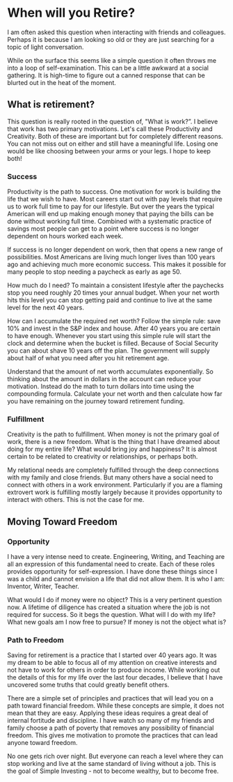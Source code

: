 # When will you Retire?

I am often asked this question when interacting with friends and colleagues. 
Perhaps it is because I am looking so old or they are just searching for a topic
of light conversation.

While on the surface this seems like a simple question it often throws me into a
loop of self-examination.  This can be a little awkward at a social gathering. 
It is high-time to figure out a canned response that can be blurted out in the
heat of the moment.


## What is retirement?

This question is really rooted in the question of, "What is work?”.  I believe
that work has two primary motivations.  Let's call these Productivity and
Creativity.  Both of these are important but for completely different reasons. 
You can not miss out on either and still have a meaningful life.  Losing one
would be like choosing between your arms or your legs. I hope to keep both!


### Success

Productivity is the path to success. One motivation for work is building the
life that we wish to have.  Most careers start out with pay levels that require
us to work full time to pay for our lifestyle. But over the years the typical
American will end up making enough money that paying the bills can be done
without working full time.  Combined with a systematic practice of savings most
people can get to a point where success is no longer dependent on hours worked
each week.

If success is no longer dependent on work, then that opens a new range of
possibilities. Most Americans are living much longer lives than 100 years ago
and achieving much more economic success.  This makes it possible for many
people to stop needing a paycheck as early as age 50.  

How much do I need? To maintain a consistent lifestyle after the paychecks stop
you need roughly 20 times your annual budget.  When your net worth hits this
level you can stop getting paid and continue to live at the same level for the
next 40 years.

How can I accumulate the required net worth? Follow the simple rule:  save 10%
and invest in the S&P index and house.  After 40 years you are certain to have
enough.  Whenever you start using this simple rule will start the clock and
determine when the bucket is filled.   Because of Social Security you can about
shave 10 years off the plan.   The government will supply about half of what you
need after you hit retirement age.

Understand that the amount of net worth accumulates exponentially.  So thinking
about the amount in dollars in the account can reduce your motivation.  Instead
do the math to turn dollars into time using the compounding formula.  Calculate
your net worth and then calculate how far you have remaining on the  journey
toward retirement funding.


### Fulfillment

Creativity is the path to fulfillment. When money is not the primary goal of
work, there is a new freedom. What is the thing that I have dreamed about doing
for my entire life?  What would bring joy and happiness? It is almost certain to
be related to creativity or relationships, or perhaps both.

My relational needs are completely fulfilled through the deep connections with
my family and close friends.   But many others have a social need to connect
with others in a work environment.  Particularly if you are a flaming extrovert
work is fulfilling mostly largely because it provides opportunity to interact
with others.  This is not the case for me.


## Moving Toward Freedom

### Opportunity

I have a very intense need to create.  Engineering, Writing, and Teaching are
all an expression of this fundamental need to create. Each of these roles
provides opportunity for self-expression.  I have done these things since I was
a child and cannot envision a life that did not allow them.  It is who I am:
Inventor, Writer, Teacher.

What would I do if money were no object?  This is a very pertinent question now.
A lifetime of diligence has created a situation where the job is not required
for success.  So it begs the question.  What will I do with my life? What new
goals am I now free to pursue?  If money is not the object what is?


### Path to Freedom

Saving for retirement is a practice that I started over 40 years ago.  It was my
dream to be able to focus all of my attention on creative interests and not have
to work for others in order to produce income.  While working out the details of
this for my life over the last four decades, I believe that I have uncovered
some truths that could greatly benefit others.

There are a simple set of principles and practices that will lead you on a path
toward financial freedom.  While these concepts are simple, it does not mean
that they are easy.  Applying these ideas requires a great deal of internal
fortitude and discipline.  I have watch so many of my friends and family choose
a path of poverty that removes any possibility of financial freedom.  This gives
me motivation to promote the practices that can lead anyone toward freedom.

No one gets rich over night.  But everyone can reach a level where they can stop
working and live at the same standard of living without a job.  This is the goal
of Simple Investing - not to become wealthy, but to become free.

